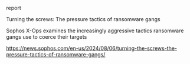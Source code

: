 report

Turning the screws: The pressure tactics of ransomware gangs

Sophos X-Ops examines the increasingly aggressive tactics ransomware gangs use to coerce their targets

https://news.sophos.com/en-us/2024/08/06/turning-the-screws-the-pressure-tactics-of-ransomware-gangs/
